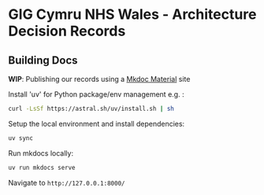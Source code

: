 # GIG Cymru NHS Wales - Architecture Decision Records

## Building Docs

**WIP**: Publishing our records using a [Mkdoc Material](https://squidfunk.github.io/mkdocs-material/) site

Install 'uv' for Python package/env management e.g. :

```bash
curl -LsSf https://astral.sh/uv/install.sh | sh
```

Setup the local environment and install dependencies:

```bash
uv sync
```

Run mkdocs locally:

```bash
uv run mkdocs serve
```

Navigate to ``http://127.0.0.1:8000/``
